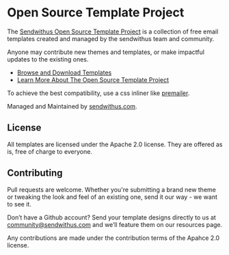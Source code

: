 Open Source Template Project
=========

The [Sendwithus Open Source Template Project](https://www.sendwithus.com/resources/templates) is a collection of free email templates created and managed by the sendwithus team and community.

Anyone may contribute new themes and templates, or make impactful updates to the existing ones.

- [Browse and Download Templates](https://www.sendwithus.com/resources/templates)
- [Learn More About The Open Source Template Project](https://www.sendwithus.com/resources/templates/about)

To achieve the best compatibility, use a css inliner like [premailer](https://github.com/peterbe/premailer/).

Managed and Maintained by [sendwithus.com](https://www.sendwithus.com).

## License

All templates are licensed under the Apache 2.0 license. They are offered as is, free of charge to everyone.

## Contributing

Pull requests are welcome. Whether you're submitting a brand new theme or tweaking the look and feel of an existing one, send it our way - we want to see it.

Don’t have a Github account? Send your template designs directly to us at [community@sendwithus.com](mailto:community@sendwithus.com) and we’ll feature them on our resources page.

Any contributions are made under the contribution terms of the Apahce 2.0 license.
